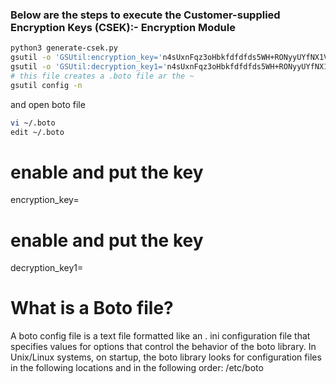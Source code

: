 ### Below are the steps to execute the Customer-supplied Encryption Keys (CSEK):- Encryption Module

```bash
python3 generate-csek.py
gsutil -o 'GSUtil:encryption_key='n4sUxnFqz3oHbkfdfdfds5WH+RONyyUYfNX1Vdw9kZtvVm+heM50= cp examplecsek.txt gs://$DEVSHELL_PROJECT_ID-csek/examplecsek.txt
gsutil -o 'GSUtil:decryption_key1='n4sUxnFqz3oHbkfdfdfds5WH+RONyyUYfNX1Vdw9kZtvVm+heM50= cat gs://$DEVSHELL_PROJECT_ID-csek/examplecsek.txt
# this file creates a .boto file ar the ~ 
gsutil config -n 
```
and open boto file

```bash
vi ~/.boto
edit ~/.boto
```
# enable and put the key
encryption_key=
# enable and put the key
decryption_key1=

# What is a Boto file?
A boto config file is a text file formatted like an . ini configuration file that specifies values for options that control the behavior of the boto library. In Unix/Linux systems, on startup, the boto library looks for configuration files in the following locations and in the following order: /etc/boto
